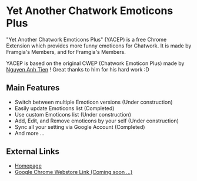 Yet Another Chatwork Emoticons Plus
=================

"Yet Another Chatwork Emoticons Plus" (YACEP) is a free Chrome Extension which provides more funny emoticons for Chatwork.
It is made by Framgia's Members, and for Framgia's Members.

YACEP is based on the original CWEP (Chatwork Emoticon Plus) made by [Nguyen Anh Tien](https://github.com/vigov5) !
Great thanks to him for his hard work :D

Main Features
--------------
* Switch between multiple Emoticon versions (Under construction)
* Easily update Emoticons list (Completed)
* Use custom Emoticons list (Under construction)
* Add, Edit, and Remove emoticons by your self (Under construction)
* Sync all your setting via Google Account (Completed)
* And more ...

External Links
--------------

* [Homepage](http://yacep.thangtd.com)
* [Google Chrome Webstore Link (Coming soon ...)](#)

